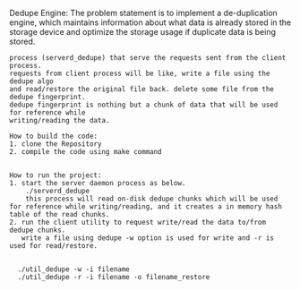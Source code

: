 Dedupe Engine: The problem statement is to implement a de-duplication engine, which maintains information about what data is already stored in the storage device and optimize the storage usage if duplicate data is being stored.

```This project has client server mechanism, where server process is a daemon
process (serverd_dedupe) that serve the requests sent from the client process.
requests from client process will be like, write a file using the dedupe algo
and read/restore the original file back. delete some file from the dedupe fingerprint.
dedupe fingerprint is nothing but a chunk of data that will be used for reference while
writing/reading the data.

How to build the code: 
1. clone the Repository 
2. compile the code using make command


How to run the project: 
1. start the server daemon process as below. 
    ./serverd_dedupe 
    this process will read on-disk dedupe chunks which will be used for reference while writing/reading, and it creates a in memory hash table of the read chunks. 
2. run the client utility to request write/read the data to/from dedupe chunks. 
   write a file using dedupe -w option is used for write and -r is used for read/restore.


  ./util_dedupe -w -i filename
  ./util_dedupe -r -i filename -o filename_restore
